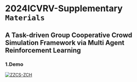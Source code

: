 # 2024ICVRV-Supplementary `Materials`


## A Task-driven Group Cooperative Crowd Simulation Framework via Multi Agent Reinforcement Learning
  
### 1.Demo
[![ZZCS-ZCH](http://img.youtube.com/vi/cVFyGBYgLP4/0.jpg)](https://www.youtube.com/watch?v=cVFyGBYgLP4 "demov1")

